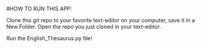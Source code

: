 #HOW TO RUN THIS APP:

Clone this git repo to your favorite text-editor on your computer, save it in a New Folder. Open the repo you just cloned in your text-editor.

 Run the English_Thesaurus.py file!
